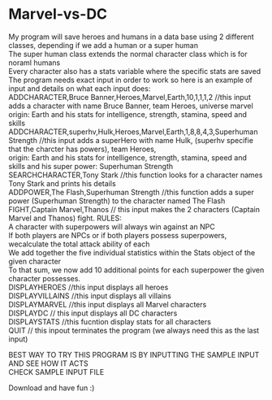 # Marvel-vs-DC
My program will save heroes and humans in a data base using 2 different classes, depending if we add a human or a super human   
The super human class extends the normal character class which is for noraml humans  
Every character also has a stats variable where the specific stats are saved   
The program needs exact input in order to work so here is an example of input and details on what each input does:   
ADDCHARACTER,Bruce Banner,Heroes,Marvel,Earth,10,1,1,1,2 //this input adds a character with name Bruce Banner, team Heroes, universe marvel   
                                origin: Earth and his stats for intelligence, strength, stamina, speed and skills     
ADDCHARACTER,superhv,Hulk,Heroes,Marvel,Earth,1,8,8,4,3,Superhuman Strength //this input adds a superHero with name Hulk, (superhv specifie that the charcter has powers), team Heroes,       
                                origin: Earth and his stats for intelligence, strength, stamina, speed and skills and his super power: Superhuman Strength    
SEARCHCHARACTER,Tony Stark //this function looks for a character names Tony Stark and prints his details   
ADDPOWER,The Flash,Superhuman Strength  //this function adds a super power (Superhuman Strength) to the character named The Flash   
FIGHT,Captain Marvel,Thanos  // this input makes the 2 characters (Captain Marvel and Thanos) fight. RULES:   
                                                          A character with superpowers will always win against an NPC    
                                                          If both players are NPCs or if both players possess superpowers, wecalculate the total attack ability of each   
                                                          We add together the five individual statistics within the Stats object of the given character   
                                                          To that sum, we now add 10 additional points for each superpower the  given character possesses.   
 DISPLAYHEROES //this input displays all heroes    
 DISPLAYVILLAINS //this input displays all villains   
 DISPLAYMARVEL //this input displays all Marvel characters    
 DISPLAYDC // this input displays all DC characters  
 DISPLAYSTATS //this fucntion display stats for all characters   
 QUIT // this inpout terminates the program (we always need this as the last input)

BEST WAY TO TRY THIS PROGRAM IS BY INPUTTING THE SAMPLE INPUT AND SEE HOW IT ACTS     
CHECK SAMPLE INPUT FILE     

 Download and have fun :) 




